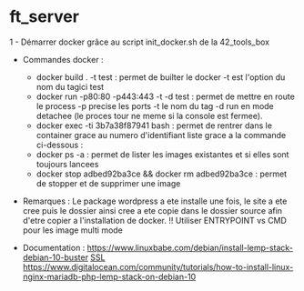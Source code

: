 # ft_server
1 - Démarrer docker grâce au script init_docker.sh de la 42_tools_box

- Commandes docker :
    * docker build . -t test : permet de builter le docker -t est l'option du nom du tagici test
    * docker run -p80:80 -p443:443 -t -d test : permet de mettre en route le process -p precise les ports -t le nom du tag -d run en mode detachee (le proces tour ne meme si la console est fermee).
    * docker exec -ti 3b7a38f87941 bash : permet de rentrer dans le container grace au numero d'identifiant liste grace a la commande ci-dessous :
    * docker ps -a : permet de lister les images existantes et si elles sont toujours lancees 
    * docker stop adbed92ba3ce  && docker rm adbed92ba3ce : permet de stopper et de supprimer une image
- Remarques :
Le package wordpress a ete installe une fois, le site a ete cree puis le dossier ainsi cree a ete copie dans le dossier source afin d'etre copier a l'installation de docker.
!! Utiliser ENTRYPOINT vs CMD pour les image multi mode

- Documentation :
https://www.linuxbabe.com/debian/install-lemp-stack-debian-10-buster
[SSL](https://linuxize.com/post/creating-a-self-signed-ssl-certificate/)
https://www.digitalocean.com/community/tutorials/how-to-install-linux-nginx-mariadb-php-lemp-stack-on-debian-10
